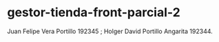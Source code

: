 # gestor-tienda-front-parcial-2
Juan Felipe Vera Portillo 192345 ; Holger David Portillo Angarita 192344.
